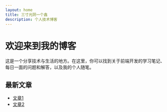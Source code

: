 ```yaml
---
layout: home
title: 三寸光阴一个鑫
description: 个人技术博客
---
```


# 欢迎来到我的博客

这是一个分享技术与生活的地方。在这里，你可以找到关于前端开发的学习笔记、每日一面的问题和解答，以及我的个人随笔。

## 最新文章

- [文章1](./articles/article1.md)
- [文章2](./articles/article2.md)
